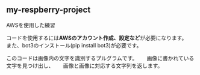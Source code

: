 ## my-respberry-project

AWSを使用した練習　　

コードを使用するには**AWSのアカウント作成、設定など**が必要になります。  
また、bot3のインストール(pip install bot3)が必要です。　　

このコードは画像内の文字を識別するプルグラムです。　　
画像に書かれている文字を見つけ出し、　　
画像と画像に対応する文字列を返します。
